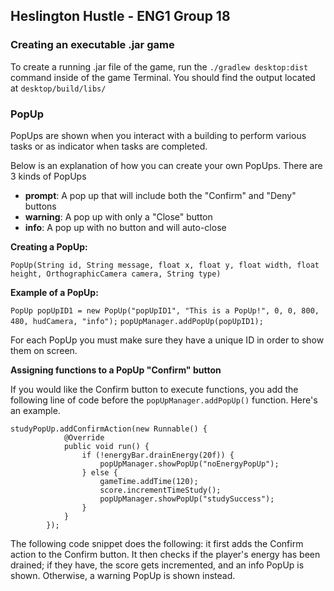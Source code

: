 ## Heslington Hustle - ENG1 Group 18

### Creating an executable .jar game
To create a running .jar file of the game, run the 
`./gradlew desktop:dist` command inside of the game Terminal. You should find the output located at `desktop/build/libs/`

### PopUp
PopUps are shown when you interact with a building to perform various tasks or as indicator when tasks are completed.

Below is an explanation of how you can create your own PopUps.
There are 3 kinds of PopUps
- **prompt**: A pop up that will include both the "Confirm" and "Deny" buttons
- **warning**: A pop up with only a "Close" button
- **info**: A pop up with no button and will auto-close

**Creating a PopUp:**

```PopUp(String id, String message, float x, float y, float width, float height, OrthographicCamera camera, String type)```

**Example of a PopUp:**

```PopUp popUpID1 = new PopUp("popUpID1", "This is a PopUp!", 0, 0, 800, 480, hudCamera, "info");```
```popUpManager.addPopUp(popUpID1);```

For each PopUp you must make sure they have a unique ID in order to show them on screen.

**Assigning functions to a PopUp "Confirm" button**

If you would like the Confirm button to execute functions, you add the following line of code before the `popUpManager.addPopUp()` function. Here's an example.
```
studyPopUp.addConfirmAction(new Runnable() {
            @Override
            public void run() {
                if (!energyBar.drainEnergy(20f)) {
                    popUpManager.showPopUp("noEnergyPopUp");
                } else {
                    gameTime.addTime(120);
                    score.incrementTimeStudy();
                    popUpManager.showPopUp("studySuccess");
                }
            }
        });
```

The following code snippet does the following: it first adds the Confirm action to the Confirm button. It then checks if the player's energy has been drained; if they have, the score gets incremented, and an info PopUp is shown. Otherwise, a warning PopUp is shown instead.
